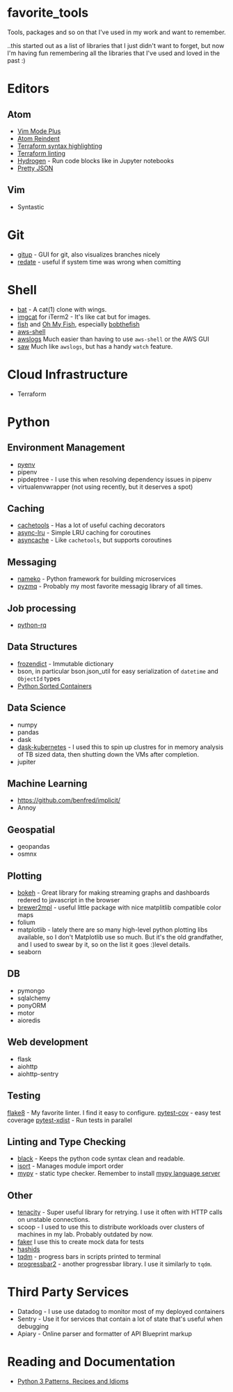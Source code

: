 # favorite_tools
Tools, packages and so on that I've used in my work and want to remember. 

..this started out as a list of libraries that I just didn't want to forget, but now I'm having fun remembering all the libraries that I've used and loved in the past :)

# Editors

## Atom
- [Vim Mode Plus](https://atom.io/packages/vim-mode-plus)
- [Atom Reindent](https://github.com/kbrose/atom-reindent)
- [Terraform syntax highlighting](https://atom.io/packages/language-terraform)
- [Terraform linting](https://atom.io/packages/linter-terraform-syntax)
- [Hydrogen](https://atom.io/packages/hydrogen) - Run code blocks like in Jupyter notebooks 
- [Pretty JSON](https://atom.io/packages/pretty-json)

## Vim
- Syntastic

# Git
- [gitup](https://gitup.co/) - GUI for git, also visualizes branches nicely
- [redate](https://github.com/PotatoLabs/git-redate) - useful if system time was wrong when comitting

# Shell
- [bat](https://github.com/sharkdp/bat) - A cat(1) clone with wings.
- [imgcat](https://github.com/eddieantonio/imgcat) for iTerm2 - It's like cat but for images.
- [fish](https://fishshell.com/) and [Oh My Fish](https://github.com/oh-my-fish), especially [bobthefish](https://github.com/oh-my-fish/theme-bobthefish)
- [aws-shell](https://github.com/awslabs/aws-shell)
- [awslogs](https://github.com/jorgebastida/awslogs) Much easier than having to use `aws-shell` or the AWS GUI
- [saw](https://github.com/TylerBrock/saw) Much like `awslogs`, but has a handy `watch` feature. 

# Cloud Infrastructure
- Terraform

# Python

## Environment Management
- [pyenv](https://github.com/pyenv/pyenv)
- pipenv
 - pipdeptree - I use this when resolving dependency issues in pipenv
 - virtualenvwrapper (not using recently, but it deserves a spot)
 
## Caching
- [cachetools](https://pypi.org/project/cachetools/) - Has a lot of useful caching decorators
- [async-lru](https://pypi.org/project/async_lru/) - Simple LRU caching for coroutines
- [asyncache](https://pypi.org/project/asyncache/) - Like `cachetools`, but supports coroutines

## Messaging
- [nameko](https://github.com/nameko/nameko) - Python framework for building microservices
- [pyzmq](https://pyzmq.readthedocs.io/en/latest/) - Probably my most favorite messagig library of all times.

## Job processing
- [python-rq](https://python-rq.org/docs/workers/)

## Data Structures
- [frozendict](https://pypi.org/project/frozendict/) - Immutable dictionary
- bson, in particular bson.json_util for easy serialization of `datetime` and `ObjectId` types
- [Python Sorted Containers](http://www.grantjenks.com/docs/sortedcontainers/)

## Data Science
- numpy
- pandas
- dask
- [dask-kubernetes](https://kubernetes.dask.org/en/latest/) - I used this to spin up clustres for in memory analysis of TB sized data, then shutting down the VMs after completion.
- jupiter

## Machine Learning
- https://github.com/benfred/implicit/
- Annoy

## Geospatial
- geopandas
- osmnx

## Plotting
- [bokeh](https://bokeh.pydata.org/en/latest/) - Great library for making streaming graphs and dashboards redered to javascript in the browser
- [brewer2mpl](https://pypi.org/project/brewer2mpl/) - useful little package with nice matplitlib compatible color maps
- folium
- matplotlib - lately there are so many high-level python plotting libs available, so I don't Matplotlib use so much. But it's the old grandfather, and I used to swear by it, so on the list it goes :)level details. 
- seaborn

## DB
- pymongo
- sqlalchemy
- ponyORM
- motor
- aioredis

## Web development
- flask
- aiohttp
- aiohttp-sentry

## Testing
[flake8](https://pypi.org/project/flake8/) - My favorite linter. I find it easy to configure. 
[pytest-cov](https://pypi.org/project/pytest-cov/) - easy test coverage
[pytest-xdist](https://pypi.org/project/pytest-xdist/) - Run tests in parallel

## Linting and Type Checking
- [black](https://black.readthedocs.io/en/stable/) - Keeps the python code syntax clean and readable.
- [isort](https://github.com/timothycrosley/isort) - Manages module import order
- [mypy](http://mypy-lang.org/) - static type checker. Remember to install [mypy language server](https://github.com/matangover/mypyls/releases/tag/0.26.1)

## Other
- [tenacity](https://pypi.org/project/tenacity/) - Super useful library for retrying. I use it often with HTTP calls on unstable connections.
- scoop - I used to use this to distribute workloads over clusters of machines in my lab. Probably outdated by now.
- [faker](https://faker.readthedocs.io/en/master/) I use this to create mock data for tests
- [hashids](https://hashids.org/python/)
- [tqdm](https://github.com/tqdm/tqdm) - progress bars in scripts printed to terminal
- [progressbar2](https://pypi.org/project/progressbar2/) - another progressbar library. I use it similarly to `tqdm`.

# Third Party Services
- Datadog - I use use datadog to monitor most of my deployed containers
- Sentry - Use it for services that contain a lot of state that's useful when debugging
- Apiary - Online parser and formatter of API Blueprint markup

# Reading and Documentation
- [Python 3 Patterns, Recipes and Idioms](https://python-3-patterns-idioms-test.readthedocs.io/en/latest/)
